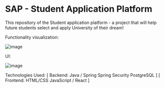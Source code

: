# SAP - Student Application Platform
This repository of the Student application platform - a project that will help future students select and apply University of their dream!

Functionality visualization:

![image](https://github.com/DmytroBaryshniuk/Java_Learning2023/assets/59570580/73c0365a-229c-4ae6-a5ac-0d8f89f37ed8)

UI:

![image](https://github.com/DmytroBaryshniuk/SAP/assets/59570580/958489b9-9666-44f7-9907-877988029307)



Technologies Used:
 [ Backend:
    Java / Spring
    Spring Security
    PostgreSQL ]
 [   Frontend:
    HTML/CSS
    JavaScript / React ]
  
